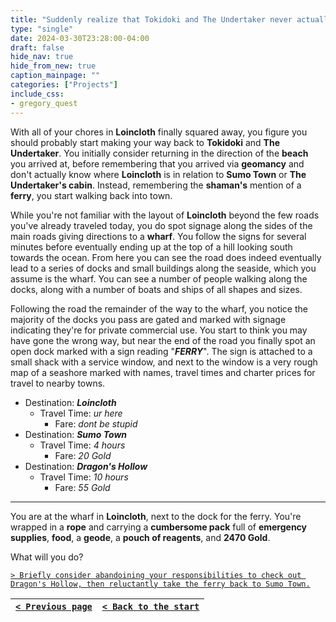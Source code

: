 ```yaml
---
title: "Suddenly realize that Tokidoki and The Undertaker never actually told you how to get back, and go check out the ferry the shaman mentioned."
type: "single"
date: 2024-03-30T23:28:00-04:00
draft: false
hide_nav: true
hide_from_new: true
caption_mainpage: ""
categories: ["Projects"]
include_css:
- gregory_quest
---
```


With all of your chores in **Loincloth** finally squared away, you figure you should probably start making your way back to **Tokidoki** and **The Undertaker**. You initially consider returning in the direction of the **beach** you arrived at, before remembering that you arrived via **geomancy** and don't actually know where **Loincloth** is in relation to **Sumo Town** or **The Undertaker's cabin**. Instead, remembering the **shaman's** mention of a **ferry**, you start walking back into town.

While you're not familiar with the layout of **Loincloth** beyond the few roads you've already traveled today, you do spot signage along the sides of the main roads giving directions to a **wharf**. You follow the signs for several minutes before eventually ending up at the top of a hill looking south towards the ocean. From here you can see the road does indeed eventually lead to a series of docks and small buildings along the seaside, which you assume is the wharf. You can see a number of people walking along the docks, along with a number of boats and ships of all shapes and sizes.

Following the road the remainder of the way to the wharf, you notice the majority of the docks you pass are gated and marked with signage indicating they're for private commercial use. You start to think you may have gone the wrong way, but near the end of the road you finally spot an open dock marked with a sign reading "***FERRY***". The sign is attached to a small shack with a service window, and next to the window is a very rough map of a seashore marked with names, travel times and charter prices for travel to nearby towns.

- Destination: ***Loincloth***
  - Travel Time: *ur here*
    - Fare: *dont be stupid*
- Destination: ***Sumo Town***
  - Travel Time: *4 hours*
    - Fare: *20 Gold*
- Destination: ***Dragon's Hollow***
  - Travel Time: *10 hours*
    - Fare: *55 Gold*

----

You are at the wharf in **Loincloth**, next to the dock for the ferry. You're wrapped in a **rope** and carrying a **cumbersome pack** full of **emergency supplies**, **food**, a **geode**, a **pouch of reagents**, and **2470 Gold**.

What will you do?

[``> Briefly consider abandoining your responsibilities to check out Dragon's Hollow, then reluctantly take the ferry back to Sumo Town.``](../87)

|[``< Previous page``](../85)|[``< Back to the start``](../)|
|---|---|
